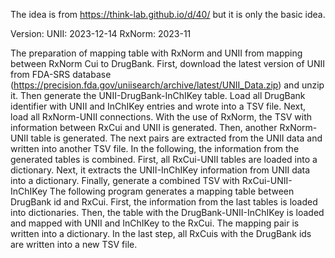 The idea is from https://think-lab.github.io/d/40/ but it is only the basic idea.

Version: UNII:  2023-12-14 
        RxNorm: 2023-11 

The preparation of mapping table with RxNorm and UNII from mapping between RxNorm Cui to DrugBank.
First, download the latest version of UNII from FDA-SRS database (https://precision.fda.gov/uniisearch/archive/latest/UNII_Data.zip) and unzip it.
Then generate the UNII-DrugBank-InChIKey table.
               Load all DrugBank identifier with UNII and InChIKey entries and wrote into a TSV file.
Next, load all RxNorm-UNII connections.
               With the use of RxNorm, the TSV with information between RxCui and UNII is generated.
Then, another RxNorm-UNII table is generated.
               The next pairs are extracted from the UNII data and written into another TSV file.
In the following, the information from the generated tables is combined.
First, all RxCui-UNII tables are loaded into a dictionary. 
Next, it extracts the UNII-InChIKey information from UNII data into a dictionary.
Finally, generate a combined TSV with RxCui-UNII-InChIKey
The following program generates a mapping table between DrugBank id and RxCui.
               First, the information from the last tables is loaded into dictionaries.
               Then, the table with the DrugBank-UNII-InChIKey is loaded and mapped with UNII and InChIKey to the RxCui. The mapping pair is written into a dictionary.
               In the last step, all RxCuis with the DrugBank ids are written into a new TSV file.







